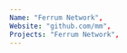 ```yaml
--- 
Name: "Ferrum Network", 
Website: "github.com/mm", 
Projects: "Ferrum Network",
--- 
```

<!--lang:en--> 

<!--lang:es--] 

<!--lang:de--] 

<!--lang:fr--] 

<!--lang:pl--] 

<!--lang:uk--] 

[!--lang:*--> 